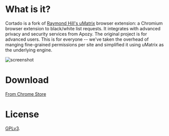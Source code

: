 # What is it?

Cortado is a fork of [Raymond Hill's uMatrix](https://github.com/gorhill/uMatrix) browser extension: a Chromium browser extension to black/white list requests. It integrates with advanced privacy and security services from Apozy. The original project is for advanced users. This is for everyone -- we've taken the overhead of manging fine-grained permissions per site and simplified it using uMatrix as the underlying engine.

![screenshot](http://i.imgur.com/ElwQNR1.png)

# Download
[From Chrome Store](https://chrome.google.com/webstore/detail/apozy-trusted-browsing/akgjbibhebefdjbebhpmknohhojhppeb?hl=en)

# License

<a href="https://github.com/gorhill/umatrix/blob/master/LICENSE.txt">GPLv3</a>.
